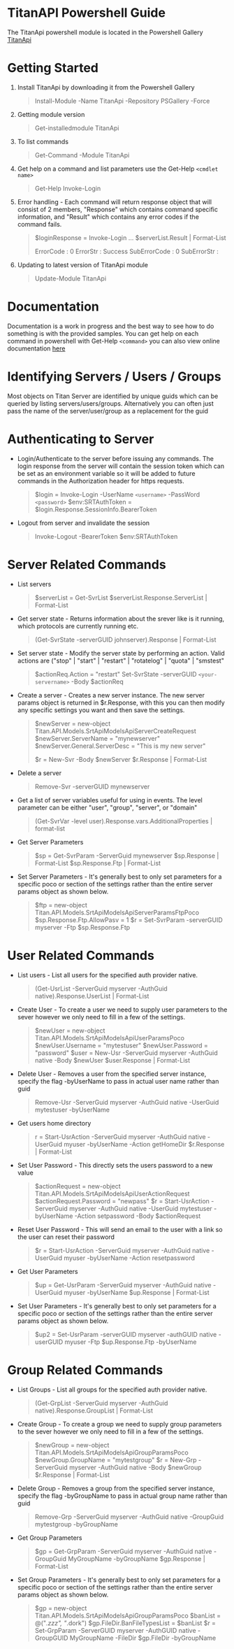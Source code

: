 # TitanAPI Powershell Guide

The TitanApi powershell module is located in the Powershell Gallery [TitanApi](https://www.powershellgallery.com/packages/TitanApi)

# Getting Started

1. Install TitanApi by downloading it from the Powershell Gallery

   > Install-Module -Name TitanApi -Repository PSGallery -Force
   >
2. Getting module version

   > Get-installedmodule TitanApi
   >
3. To list commands

   > Get-Command -Module TitanApi
   >
4. Get help on a command and list parameters use the Get-Help `<cmdlet name>`

   > Get-Help Invoke-Login
   >
5. Error handling - Each command will return response object that will consist of 2 members, "Response" which contains command specific information, and "Result" which contains any error codes if the command fails.

   > $loginResponse = Invoke-Login ...
   > $serverList.Result | Format-List
   >
   > ErrorCode    : 0
   > ErrorStr     : Success
   > SubErrorCode : 0
   > SubErrorStr  :
   >

6. Updating to latest version of TitanApi module
    > Update-Module TitanApi

# Documentation

Documentation is a work in progress and the best way to see how to do something is with the provided samples. You can get help on each command in powershell with Get-Help `<command>` you can also view online documentation [here](https://github.com/southrivertech/titanapi.pub/blob/main/sdk/powershell/docs/TitanApi.md)

# Identifying Servers / Users / Groups

Most objects on Titan Server are identified by unique guids which can be queried by listing servers/users/groups. Alternatively you can often just pass the name of the server/user/group as a replacement for the guid

# Authenticating to Server

* Login/Authenticate to the server before issuing any commands. The login response from the server will contain the session token which can be set as an environment variable so it will be added to future commands in the Authorization header for https requests.

  > $login = Invoke-Login -UserName `<username>` -PassWord `<password>`
  > $env:SRTAuthToken = $login.Response.SessionInfo.BearerToken
  >
* Logout from server and invalidate the session

  > Invoke-Logout -BearerToken $env:SRTAuthToken
  >

# Server Related Commands

* List servers

  > $serverList = Get-SvrList
  > $serverList.Response.ServerList | Format-List
  >
* Get server state - Returns information about the srever like is it running, which protocols are currently running etc.

  > (Get-SvrState -serverGUID johnserver).Response | Format-List
  >
* Set server state - Modify the server state by performing an action. Valid actions are ("stop" | "start" | "restart" | "rotatelog" | "quota" | "smstest"

  > $actionReq.Action = "restart"
  > Set-SvrState -serverGUID `<your-servername>` -Body $actionReq
  >
* Create a server - Creates a new server instance. The new server params object is returned in $r.Response, with this you can then modify any specific settings you want and then save the settings.

  > $newServer = new-object Titan.API.Models.SrtApiModelsApiServerCreateRequest
  > $newServer.ServerName = "mynewserver"
  > $newServer.General.ServerDesc = "This is my new server"
  >
  > $r = New-Svr -Body $newServer
  > $r.Response | Format-List
  >
* Delete a server

  > Remove-Svr -serverGUID mynewserver
  >
* Get a list of server variables useful for using in events. The level parameter can be either "user", "group", "server", or "domain"

  > (Get-SvrVar -level user).Response.vars.AdditionalProperties | format-list
  >
* Get Server Parameters

  > $sp = Get-SvrParam -ServerGuid mynewserver
  > $sp.Response | Format-List
  > $sp.Response.Ftp | Format-List
  >
* Set Server Parameters - It's generally best to only set parameters for a specific poco or section of the settings rather than the entire server params object as shown below.

  > $ftp = new-object Titan.API.Models.SrtApiModelsApiServerParamsFtpPoco
  > $sp.Response.Ftp.AllowPasv = 1
  > $r = Set-SvrParam -serverGUID myserver -Ftp $sp.Response.Ftp
  >

# User Related Commands

* List users - List all users for the specified auth provider native.

  > (Get-UsrList -ServerGuid myserver -AuthGuid native).Response.UserList | Format-List
  >
* Create User - To create a user we need to supply user parameters to the sever however we only need to fill in a few of the settings.

  > $newUser = new-object Titan.API.Models.SrtApiModelsApiUserParamsPoco
  > $newUser.Username = "mytestuser"
  > $newUser.Password = "password"
  > $user = New-Usr -ServerGuid myserver -AuthGuid native -Body $newUser
  > $user.Response | Format-List
  >
* Delete User - Removes a user from the specified server instance, specify the flag -byUserName to pass in actual user name rather than guid

  > Remove-Usr -ServerGuid myserver -AuthGuid native -UserGuid mytestuser -byUserName
  >
* Get users home directory

  > r = Start-UsrAction -ServerGuid myserver -AuthGuid native -UserGuid myuser -byUserName -Action getHomeDir
  > $r.Response | Format-List
  >
* Set User Password - This directly sets the users password to a new value

  > $actionRequest = new-object Titan.API.Models.SrtApiModelsApiUserActionRequest
  > $actionRequest.Password = "newpass"
  > $r = Start-UsrAction -ServerGuid myserver -AuthGuid native -UserGuid mytestuser -byUserName -Action setpassword -Body $actionRequest
  >
* Reset User Password - This will send an email to the user with a link so the user can reset their password

  > $r = Start-UsrAction -ServerGuid myserver -AuthGuid native -UserGuid myuser -byUserName -Action resetpassword
  >
* Get User Parameters

  > $up = Get-UsrParam -ServerGuid myserver -AuthGuid native -UserGuid myuser -byUserName
  > $up.Response | Format-List
  >
* Set User Parameters - It's generally best to only set parameters for a specific poco or section of the settings rather than the entire server params object as shown below.

  > $up2 = Set-UsrParam -serverGUID myserver -authGUID native -userGUID myuser -Ftp $up.Response.Ftp -byUserName
  >

# Group Related Commands

* List Groups - List all groups for the specified auth provider native.

  > (Get-GrpList -ServerGuid myserver -AuthGuid native).Response.GroupList | Format-List
  >
* Create Group - To create a group we need to supply group parameters to the sever however we only need to fill in a few of the settings.

  > $newGroup = new-object Titan.API.Models.SrtApiModelsApiGroupParamsPoco
  > $newGroup.GroupName = "mytestgroup"
  > $r = New-Grp -ServerGuid myserver -AuthGuid native -Body $newGroup
  > $r.Response | Format-List
  >
* Delete Group - Removes a group from the specified server instance, specify the flag -byGroupName to pass in actual group name rather than guid

  > Remove-Grp -ServerGuid myserver -AuthGuid native -GroupGuid mytestgroup -byGroupName
  >
* Get Group Parameters

  > $gp = Get-GrpParam -ServerGuid myserver -AuthGuid native -GroupGuid MyGroupName -byGroupName
  > $gp.Response | Format-List
  >
* Set Group Parameters - It's generally best to only set parameters for a specific poco or section of the settings rather than the entire server params object as shown below.

  > $gp = new-object Titan.API.Models.SrtApiModelsApiGroupParamsPoco
  > $banList = @("*.zzz", "*.dork")
  > $gp.FileDir.BanFileTypesList = $banList
  > $r = Set-GrpParam -ServerGUID myserver -AuthGUID native -GroupGUID MyGroupName -FileDir $gp.FileDir -byGroupName
  >
